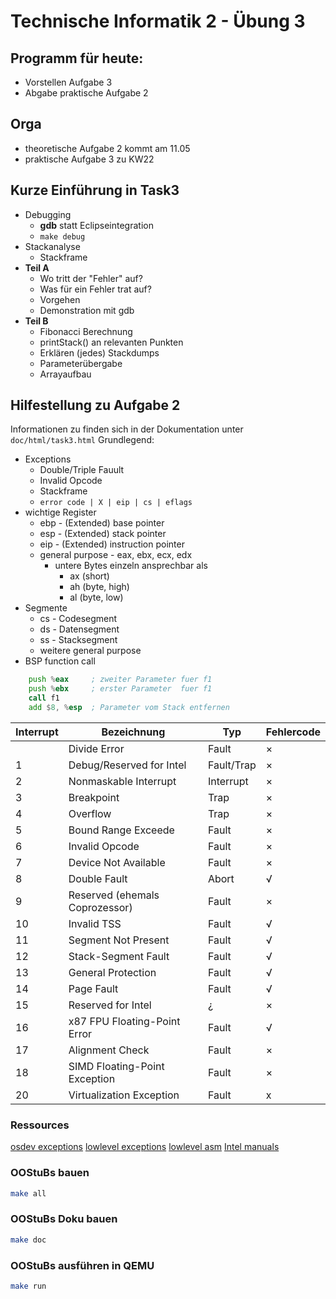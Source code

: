 # Technische Informatik 2 - Übung 3

## Programm für heute:

* Vorstellen Aufgabe 3
* Abgabe praktische Aufgabe 2

## Orga

* theoretische Aufgabe 2 kommt am 11.05
* praktische Aufgabe 3 zu KW22

## Kurze Einführung in Task3

- Debugging
	- **gdb** statt Eclipseintegration
	- `make debug`
- Stackanalyse
	- Stackframe
- **Teil A**
	- Wo tritt der "Fehler" auf?
	- Was für ein Fehler trat auf?
	- Vorgehen
	- Demonstration mit gdb
- **Teil B**
	- Fibonacci Berechnung
	- printStack() an relevanten Punkten
	- Erklären (jedes) Stackdumps
	- Parameterübergabe
	- Arrayaufbau 

## Hilfestellung zu Aufgabe 2

Informationen zu finden sich in der Dokumentation unter `doc/html/task3.html`
Grundlegend:
- Exceptions
	- Double/Triple Fauult
	- Invalid Opcode
	- Stackframe
	- `error code | X | eip | cs | eflags`
- wichtige Register
	- ebp - (Extended) base pointer
	- esp - (Extended) stack pointer
	- eip - (Extended) instruction pointer
	- general purpose - eax, ebx, ecx, edx
		- untere Bytes einzeln ansprechbar als
			- ax (short)
			- ah (byte, high)
			- al (byte, low)
- Segmente
	- cs - Codesegment
	- ds - Datensegment
	- ss - Stacksegment
	- weitere general purpose
- BSP function call
```asm
	push %eax     ; zweiter Parameter fuer f1
    push %ebx     ; erster Parameter  fuer f1
    call f1
    add $8, %esp  ; Parameter vom Stack entfernen
```


|Interrupt  |	Bezeichnung 				|	Typ 	|	Fehlercode  |
|-----------|-------------------------------|-----------|---------------|
|			| Divide Error 					| Fault		| ×				|
|1			| Debug/Reserved for Intel 		| Fault/Trap| ×				|
|2			| Nonmaskable Interrupt 		| Interrupt | ×				|
|3			| Breakpoint 					| Trap		| ×				|
|4			| Overflow 						| Trap		| ×				|
|5			| Bound Range Exceede			| Fault 	| ×				|
|6			| Invalid Opcode 				| Fault 	| ×				|
|7			| Device Not Available 			| Fault 	| ×				|
|8			| Double Fault 					| Abort 	| √				|
|9			| Reserved (ehemals Coprozessor)| Fault 	| ×				|
|10			| Invalid TSS 					| Fault 	| √				|
|11			| Segment Not Present 			| Fault 	| √				|
|12			| Stack-Segment Fault 			| Fault 	| √				|
|13			| General Protection 			| Fault 	| √				|
|14			| Page Fault 					| Fault 	| √				|
|15			| Reserved for Intel 			| ¿ 		| ×				|
|16			| x87 FPU Floating-Point Error 	| Fault 	| √				|
|17			| Alignment Check 				| Fault 	| ×				|
|18			| SIMD Floating-Point Exception | Fault 	| ×				|
|20			| Virtualization Exception 		| Fault 	| x 			|

### Ressources
[osdev exceptions](http://wiki.osdev.org/Exceptions)
[lowlevel exceptions](http://www.lowlevel.eu/wiki/Exception)
[lowlevel asm](http://www.lowlevel.eu/wiki/Teil_2_-_Assembler_101)
[Intel manuals](http://www.intel.com/content/www/us/en/processors/architectures-software-developer-manuals.html)


### OOStuBs bauen

```sh
make all
```
### OOStuBs Doku bauen

```sh
make doc
```

### OOStuBs ausführen in QEMU
```sh
make run
```